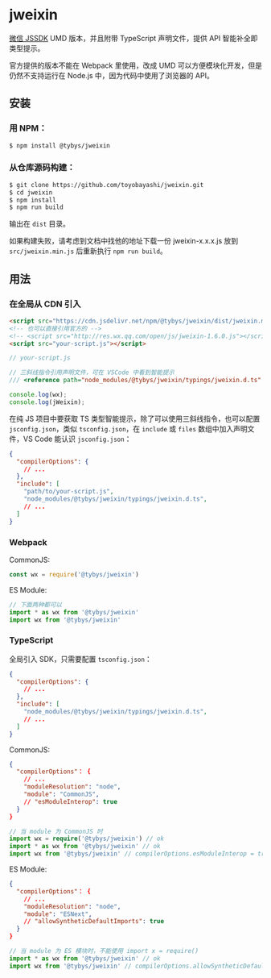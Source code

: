 # jweixin

[微信 JSSDK](https://developers.weixin.qq.com/doc/offiaccount/OA_Web_Apps/JS-SDK.html) UMD 版本，并且附带 TypeScript 声明文件，提供 API 智能补全即类型提示。

官方提供的版本不能在 Webpack 里使用，改成 UMD 可以方便模块化开发，但是仍然不支持运行在 Node.js 中，因为代码中使用了浏览器的 API。

## 安装

### 用 NPM：

``` bash
$ npm install @tybys/jweixin
```

### 从仓库源码构建：

``` bash
$ git clone https://github.com/toyobayashi/jweixin.git
$ cd jweixin
$ npm install
$ npm run build
```

输出在 `dist` 目录。

如果构建失败，请考虑到文档中找他的地址下载一份 jweixin-x.x.x.js 放到 `src/jweixin.min.js` 后重新执行 `npm run build`。

## 用法

### 在全局从 CDN 引入

``` html
<script src="https://cdn.jsdelivr.net/npm/@tybys/jweixin/dist/jweixin.min.js"></script>
<!-- 也可以直接引用官方的 -->
<!-- <script src="http://res.wx.qq.com/open/js/jweixin-1.6.0.js"></script> -->
<script src="your-script.js"></script>
```

``` js
// your-script.js

// 三斜线指令引用声明文件，可在 VSCode 中看到智能提示
/// <reference path="node_modules/@tybys/jweixin/typings/jweixin.d.ts" />

console.log(wx);
console.log(jWeixin);
```

在纯 JS 项目中要获取 TS 类型智能提示，除了可以使用三斜线指令，也可以配置 `jsconfig.json`，类似 `tsconfig.json`，在 `include` 或 `files` 数组中加入声明文件，VS Code 能认识 `jsconfig.json`：

``` json
{
  "compilerOptions": {
    // ...
  },
  "include": [
    "path/to/your-script.js",
    "node_modules/@tybys/jweixin/typings/jweixin.d.ts",
    // ...
  ]
}
```

### Webpack

CommonJS:

``` js
const wx = require('@tybys/jweixin')
```

ES Module:

``` js
// 下面两种都可以
import * as wx from '@tybys/jweixin'
import wx from '@tybys/jweixin'
```

### TypeScript

全局引入 SDK，只需要配置 `tsconfig.json`：

``` json
{
  "compilerOptions": {
    // ...
  },
  "include": [
    "node_modules/@tybys/jweixin/typings/jweixin.d.ts",
    // ...
  ]
}
```

CommonJS:

``` json
{
  "compilerOptions"： {
    // ...
    "moduleResolution": "node",
    "module": "CommonJS",
    // "esModuleInterop": true
  }
}
```

``` ts
// 当 module 为 CommonJS 时
import wx = require('@tybys/jweixin') // ok
import * as wx from '@tybys/jweixin' // ok
import wx from '@tybys/jweixin' // compilerOptions.esModuleInterop = true
```

ES Module:

``` json
{
  "compilerOptions"： {
    // ...
    "moduleResolution": "node",
    "module": "ESNext",
    // "allowSyntheticDefaultImports": true
  }
}
```

``` ts
// 当 module 为 ES 模块时，不能使用 import x = require()
import * as wx from '@tybys/jweixin' // ok
import wx from '@tybys/jweixin' // compilerOptions.allowSyntheticDefaultImports = true
```
